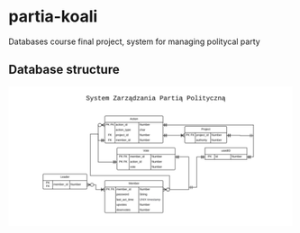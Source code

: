 # partia-koali
Databases course final project, system for managing politycal party

## Database structure
![structure](doc/db_structure.jpg)
